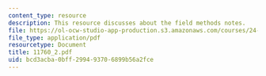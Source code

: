 ```yaml
---
content_type: resource
description: This resource discusses about the field methods notes.
file: https://ol-ocw-studio-app-production.s3.amazonaws.com/courses/24-942-grammar-of-a-less-familiar-language-spring-2003/bcd3acba0bff299493706899b56a2fce_11760_2.pdf
file_type: application/pdf
resourcetype: Document
title: 11760_2.pdf
uid: bcd3acba-0bff-2994-9370-6899b56a2fce
---
```

